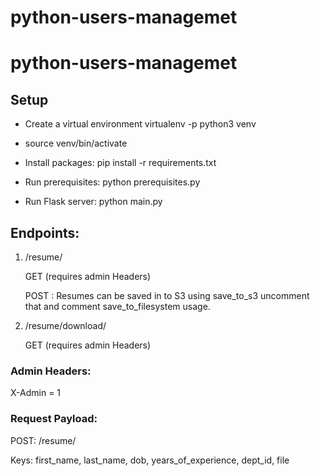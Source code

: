 # python-users-managemet
# python-users-managemet

## Setup
* Create a virtual environment virtualenv -p python3 venv

* source venv/bin/activate

* Install packages: pip install -r requirements.txt

* Run prerequisites: python prerequisites.py

* Run Flask server: python main.py


## Endpoints:
1. /resume/

    GET (requires admin Headers)

    POST : Resumes can be saved in to S3 using save_to_s3 uncomment that and comment save_to_filesystem usage.

2. /resume/download/<ID>

    GET (requires admin Headers)


### Admin Headers:
X-Admin = 1

### Request Payload:
POST: 
/resume/ 

Keys:
first_name, last_name, dob, years_of_experience, dept_id, file

